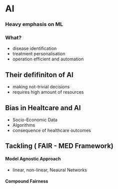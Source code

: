 # AI 

### Heavy emphasis on ML

### What?
- disease identification
- treatment personalisation
- operation efficient and automation

## Their defifiniton of AI
- making not-trivial decisions
- requires high amount of resources


## Bias in Healtcare and AI
- Socio-Economic Data
- Algorithms
- consequence of healthcare outcomes

## Tackling ( FAIR - MED Framework)

#### Model Agnostic Approach
- linear, non-linear, Neaural Networks

#### Compound Fairness


